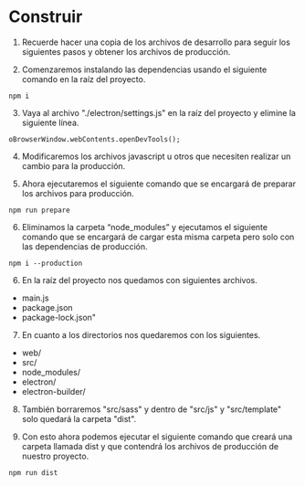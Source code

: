 # Construir #

1. Recuerde hacer una copia de los archivos de desarrollo para seguir los siguientes pasos y obtener los archivos de producción.

2. Comenzaremos instalando las dependencias usando el siguiente comando en la raíz del proyecto.

~~~
npm i
~~~

3. Vaya al archivo "./electron/settings.js" en la raíz del proyecto y elimine la siguiente línea.

~~~
oBrowserWindow.webContents.openDevTools();
~~~

4. Modificaremos los archivos javascript u otros que necesiten realizar un cambio para la producción.

5. Ahora ejecutaremos el siguiente comando que se encargará de preparar los archivos para producción.

~~~
npm run prepare
~~~

6. Eliminamos la carpeta “node_modules” y ejecutamos el siguiente comando que se encargará de cargar esta misma carpeta pero solo con las dependencias de producción. 

~~~
npm i --production
~~~

6. En la raíz del proyecto nos quedamos con siguientes archivos.

* main.js
* package.json
* package-lock.json"

7. En cuanto a los directorios nos quedaremos con los siguientes. 

* web/
* src/
* node_modules/
* electron/
* electron-builder/

8. También borraremos "src/sass" y dentro de "src/js" y "src/template" solo quedará la carpeta "dist".

9. Con esto ahora podemos ejecutar el siguiente comando que creará una carpeta llamada dist y que contendrá los archivos de producción de nuestro proyecto.

~~~
npm run dist
~~~